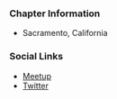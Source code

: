 ### Chapter Information
* Sacramento, California

### Social Links
* [Meetup](https://www.meetup.com/OWASP-Sacramento-Chapter/)
* [Twitter](https://twitter.com/OWASPSacramento)
